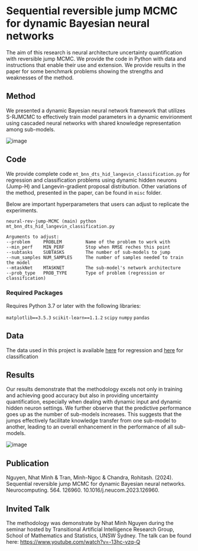 # Sequential reversible jump MCMC for dynamic Bayesian neural networks

The aim of this research is neural architecture uncertainty quantification with reversible jump MCMC. We provide the code in Python with data and instructions that enable their use and extension. We provide results in the paper for some benchmark problems showing the strengths and weaknesses of the method.

## Method

We presented a dynamic Bayesian neural network framework that utilizes S-RJMCMC to effectively train model parameters in a dynamic envirionment using cascaded neural networks with shared knowledge representation among sub-models.

![image](https://github.com/DARE-ML/neural-rev-jump-MCMC/assets/54335413/bf294034-8852-494b-bae2-28489d7b6cca)


## Code

We provide complete code `mt_bnn_dts_hid_langevin_classification.py` for regression and classification problems using dynamic hidden neurons (Jump-H) and Langevin-gradient proposal distribution. Other variations of the method, presented in the paper, can be found in `misc` folder.

Below are important hyperparameters that users can adjust to replicate the experiments. 
```{bash}
neural-rev-jump-MCMC (main) python mt_bnn_dts_hid_langevin_classification.py 

Arguments to adjust:
--problem     PROBLEM         Name of the problem to work with
--min_perf    MIN_PERF        Stop when RMSE reches this point
--subtasks    SUBTASKS        The number of sub-models to jump 
--num_samples NUM_SAMPLES     The number of samples needed to train the model
--mtaskNet    MTASKNET        The sub-model's network architecture
--prob_type   PROB_TYPE       Type of problem (regression or classification)
```
### Required Packages

Requires Python 3.7 or later with the following libraries: 

`matplotlib==3.5.3`
`scikit-learn==1.1.2`
`scipy`
`numpy`
`pandas`

## Data

The data used in this project is available [here](https://github.com/DARE-ML/neural-rev-jump-MCMC/tree/main/Data_OneStepAhead) for regression and [here](https://github.com/DARE-ML/neural-rev-jump-MCMC/tree/main/DATA) for classification

## Results

Our results demonstrate that the methodology excels not only in training and achieving good accuracy but also in providing uncertainty quantification, especially when dealing with dynamic input and dynamic hidden neuron settings. We further observe that the predictive performance goes up as the number of sub-models increases. This suggests that the jumps effectively facilitate knowledge transfer from one sub-model to another, leading to an overall enhancement in the performance of all sub-models.

![image](https://github.com/DARE-ML/neural-rev-jump-MCMC/assets/54335413/200bbf2f-29c9-43a2-9425-8170fc5b44f3)

## Publication

Nguyen, Nhat Minh & Tran, Minh-Ngoc & Chandra, Rohitash. (2024). Sequential reversible jump MCMC for dynamic Bayesian neural networks. Neurocomputing. 564. 126960. 10.1016/j.neucom.2023.126960.

## Invited Talk

The methodology was demonstrate by Nhat Minh Nguyen during the seminar hosted by Transitional Artificial Intelligence Research Group, School of Mathematics and Statistics, UNSW Sydney. 
The talk can be found here: https://www.youtube.com/watch?v=-13hc-vzq-Q

